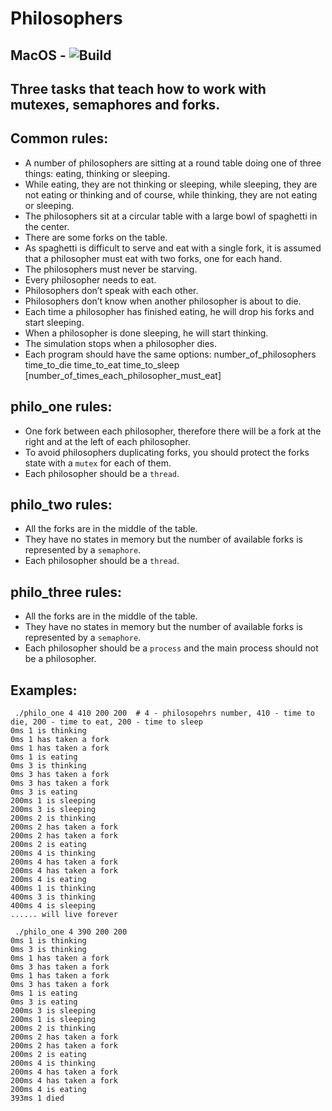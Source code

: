 # Philosophers

## MacOS - ![Build](https://github.com/dolovnyak/Philosophers/actions/workflows/c-cpp.yml/badge.svg?branch=master)

Three tasks that teach how to work with mutexes, semaphores and forks.
------------

Common rules:
----------
- A number of philosophers are sitting at a round table doing one of three things: eating, thinking or sleeping.
- While eating, they are not thinking or sleeping, while sleeping, they are not eating or thinking and of course, while thinking, they are not eating or sleeping.
- The philosophers sit at a circular table with a large bowl of spaghetti in the center.
- There are some forks on the table.
- As spaghetti is difficult to serve and eat with a single fork, it is assumed that a philosopher must eat with two forks, one for each hand.
- The philosophers must never be starving.
- Every philosopher needs to eat.
- Philosophers don’t speak with each other.
- Philosophers don’t know when another philosopher is about to die.
- Each time a philosopher has finished eating, he will drop his forks and start sleeping.
- When a philosopher is done sleeping, he will start thinking.
- The simulation stops when a philosopher dies.
- Each program should have the same options: number_of_philosophers time_to_die time_to_eat time_to_sleep [number_of_times_each_philosopher_must_eat]

philo_one rules:
----------
- One fork between each philosopher, therefore there will be a fork at the right and at the left of each philosopher.
- To avoid philosophers duplicating forks, you should protect the forks state with a `mutex` for each of them.
- Each philosopher should be a `thread`.

philo_two rules:
----------
- All the forks are in the middle of the table.
- They have no states in memory but the number of available forks is represented by a `semaphore`.
- Each philosopher should be a `thread`.

philo_three rules:
----------
- All the forks are in the middle of the table.
- They have no states in memory but the number of available forks is represented by a `semaphore`.
- Each philosopher should be a `process` and the main process should not be a philosopher.

Examples:
---------
```
 ./philo_one 4 410 200 200  # 4 - philosopehrs number, 410 - time to die, 200 - time to eat, 200 - time to sleep 
0ms 1 is thinking
0ms 1 has taken a fork
0ms 1 has taken a fork
0ms 1 is eating
0ms 3 is thinking
0ms 3 has taken a fork
0ms 3 has taken a fork
0ms 3 is eating
200ms 1 is sleeping
200ms 3 is sleeping
200ms 2 is thinking
200ms 2 has taken a fork
200ms 2 has taken a fork
200ms 2 is eating
200ms 4 is thinking
200ms 4 has taken a fork
200ms 4 has taken a fork
200ms 4 is eating
400ms 1 is thinking
400ms 3 is thinking
400ms 4 is sleeping
...... will live forever
```
```
 ./philo_one 4 390 200 200 
0ms 1 is thinking
0ms 3 is thinking
0ms 1 has taken a fork
0ms 3 has taken a fork
0ms 1 has taken a fork
0ms 3 has taken a fork
0ms 1 is eating
0ms 3 is eating
200ms 3 is sleeping
200ms 1 is sleeping
200ms 2 is thinking
200ms 2 has taken a fork
200ms 2 has taken a fork
200ms 2 is eating
200ms 4 is thinking
200ms 4 has taken a fork
200ms 4 has taken a fork
200ms 4 is eating
393ms 1 died
```
